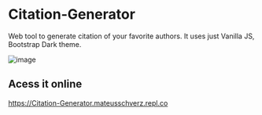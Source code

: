 # Citation-Generator 

Web tool to generate citation of your favorite authors. It uses just Vanilla JS, Bootstrap Dark theme. 

 ![image](https://user-images.githubusercontent.com/30128774/211277900-7167b45d-12fa-4b30-bcc1-8e36c320a73c.png)


## Acess it online
https://Citation-Generator.mateusschverz.repl.co
